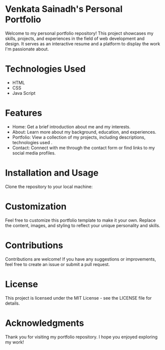 # Venkata Sainadh's Personal Portfolio


Welcome to my personal portfolio repository! This project showcases my skills, projects, and experiences in the field of web development and design. It serves as an interactive resume and a platform to display the work I'm passionate about.

# Technologies Used
* HTML
* CSS
* Java Script


# Features
* Home: Get a brief introduction about me and my interests.
* About: Learn more about my background, education, and experiences.
* Portfolio: View a collection of my projects, including descriptions, technologies used .
* Contact: Connect with me through the contact form or find links to my social media profiles.

# Installation and Usage
Clone the repository to your local machine:

# Customization
Feel free to customize this portfolio template to make it your own. Replace the content, images, and styling to reflect your unique personality and skills.

# Contributions
Contributions are welcome! If you have any suggestions or improvements, feel free to create an issue or submit a pull request.

# License
This project is licensed under the MIT License - see the LICENSE file for details.

# Acknowledgments
Thank you for visiting my portfolio repository. I hope you enjoyed exploring my work!

